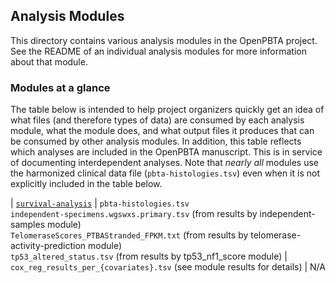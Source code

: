 ## Analysis Modules

This directory contains various analysis modules in the OpenPBTA project.
See the README of an individual analysis modules for more information about that module.

### Modules at a glance

The table below is intended to help project organizers quickly get an idea of what files (and therefore types of data) are consumed by each analysis module, what the module does, and what output files it produces that can be consumed by other analysis modules.
In addition, this table reflects which analyses are included in the OpenPBTA manuscript.
This is in service of documenting interdependent analyses.
Note that _nearly all_ modules use the harmonized clinical data file (`pbta-histologies.tsv`) even when it is not explicitly included in the table below.

| [`survival-analysis`](https://github.com/AlexsLemonade/OpenPBTA-analysis/tree/master/analyses/survival-analysis) | `pbta-histologies.tsv` <br> `independent-specimens.wgswxs.primary.tsv` (from results by independent-samples module) <br> `TelomeraseScores_PTBAStranded_FPKM.txt` (from results by telomerase-activity-prediction module) <br> `tp53_altered_status.tsv` (from results by tp53_nf1_score module) |  `cox_reg_results_per_{covariates}.tsv` (see module results for details) | N/A

